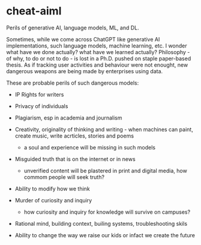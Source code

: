 # cheat-aiml
Perils of generative AI, language models, ML, and DL. 

Sometimes, while we come across ChatGPT like generative AI implementations, such language models, machine learning, etc. I wonder what have we done actually? what have we learned actually? Philosophy - of why, to do or not to do - is lost in a Ph.D. pushed on staple paper-based thesis. As if tracking user activities and behaviour were not enought, new dangerous weapons are being made by enterprises using data.     

These are probable perils of such dangerous models:    

* IP Rights for writers    

* Privacy of individuals    

* Plagiarism, esp in academia and journalism    

* Creativity, originality of thinking and writing - when machines can paint, create music, write acrticles, stories and poems     
  - a soul and experience will be missing in such models    

* Misguided truth that is on the internet or in news    
  - unverified content will be plastered in print and digital media, how commom people will seek truth?    

* Ability to modify how we think    

* Murder of curiosity and inquiry     
  - how curiosity and inquiry for knowledge will survive on campuses?    

* Rational mind, building context, builing systems, troubleshooting skils     

* Ability to change the way we raise our kids or infact we create the future    


